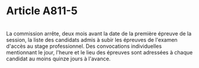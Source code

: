 # Article A811-5

<p><br/>La commission arrête, deux mois avant la date de la première épreuve de la session, la liste des candidats admis à subir les épreuves de l'examen d'accès au stage professionnel. Des convocations individuelles mentionnant le jour, l'heure et le lieu des épreuves sont adressées à chaque candidat au moins quinze jours à l'avance.</p>